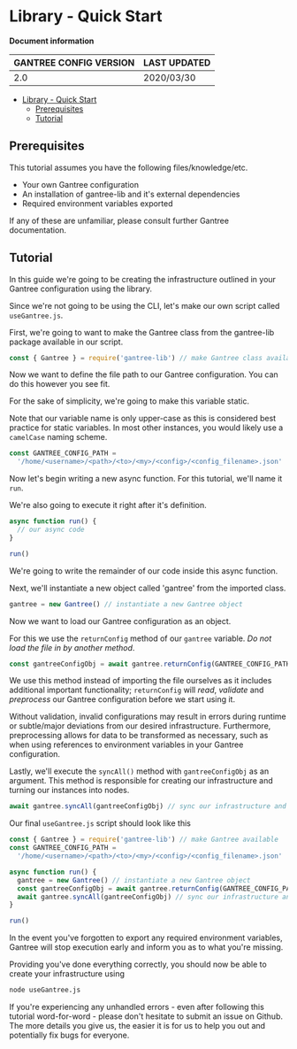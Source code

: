# Library - Quick Start

**Document information**

| GANTREE CONFIG VERSION | LAST UPDATED |
| ---------------------- | ------------ |
| 2.0                    | 2020/03/30   |

- [Library - Quick Start](#library---quick-start)
  - [Prerequisites](#prerequisites)
  - [Tutorial](#tutorial)

## Prerequisites

This tutorial assumes you have the following files/knowledge/etc.

- Your own Gantree configuration
- An installation of gantree-lib and it's external dependencies
- Required environment variables exported

If any of these are unfamiliar, please consult further Gantree documentation.

## Tutorial

In this guide we're going to be creating the infrastructure outlined in your Gantree configuration using the library.

Since we're not going to be using the CLI, let's make our own script called `useGantree.js`.

First, we're going to want to make the Gantree class from the gantree-lib package available in our script.

```js
const { Gantree } = require('gantree-lib') // make Gantree class available
```

Now we want to define the file path to our Gantree configuration. You can do this however you see fit.

For the sake of simplicity, we're going to make this variable static.

Note that our variable name is only upper-case as this is considered best practice for static variables. In most other instances, you would likely use a `camelCase` naming scheme.

```js
const GANTREE_CONFIG_PATH =
  '/home/<username>/<path>/<to>/<my>/<config>/<config_filename>.json'
```

Now let's begin writing a new async function. For this tutorial, we'll name it `run`.

We're also going to execute it right after it's definition.

```js
async function run() {
  // our async code
}

run()
```

We're going to write the remainder of our code inside this async function.

Next, we'll instantiate a new object called 'gantree' from the imported class.

```js
gantree = new Gantree() // instantiate a new Gantree object
```

Now we want to load our Gantree configuration as an object.

For this we use the `returnConfig` method of our `gantree` variable. _Do not load the file in by another method_.

```js
const gantreeConfigObj = await gantree.returnConfig(GANTREE_CONFIG_PATH) // load and process Gantree configuration
```

We use this method instead of importing the file ourselves as it includes additional important functionality; `returnConfig` will _read_, _validate_ and _preprocess_ our Gantree configuration before we start using it.

Without validation, invalid configurations may result in errors during runtime or subtle/major deviations from our desired infrastructure. Furthermore, preprocessing allows for data to be transformed as necessary, such as when using references to environment variables in your Gantree configuration.

Lastly, we'll execute the `syncAll()` method with `gantreeConfigObj` as an argument. This method is responsible for creating our infrastructure and turning our instances into nodes.

```js
await gantree.syncAll(gantreeConfigObj) // sync our infrastructure and nodes
```

Our final `useGantree.js` script should look like this

```js
const { Gantree } = require('gantree-lib') // make Gantree available
const GANTREE_CONFIG_PATH =
  '/home/<username>/<path>/<to>/<my>/<config>/<config_filename>.json'

async function run() {
  gantree = new Gantree() // instantiate a new Gantree object
  const gantreeConfigObj = await gantree.returnConfig(GANTREE_CONFIG_PATH) // load and process Gantree configuration
  await gantree.syncAll(gantreeConfigObj) // sync our infrastructure and nodes
}

run()
```

In the event you've forgotten to export any required environment variables, Gantree will stop execution early and inform you as to what you're missing.

Providing you've done everything correctly, you should now be able to create your infrastructure using

```bash
node useGantree.js
```

If you're experiencing any unhandled errors - even after following this tutorial word-for-word - please don't hesitate to submit an issue on Github. The more details you give us, the easier it is for us to help you out and potentially fix bugs for everyone.

<!--basic CLI instructions for reference

## Usage

### Synchronisation

Before attempting to run sync, ensure all tasks outlined in [requirements](#requirements) have been completed.

- You've installed all requirements
- All relevant environment variables are exported
- You've nagivated to the root of the cloned repo

To synchronise your configuration with digital infrastructure, run the following:

```bash
gantree-cli sync
```

### Cleaning up

You can remove all the created infrastructure with:

```bash
gantree-cli clean
``` -->
